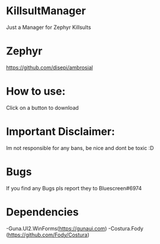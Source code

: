 # KillsultManager
Just a Manager for Zephyr Killsults



# Zephyr
https://github.com/disepi/ambrosial


# How to use:
Click on a button to download

# Important Disclaimer:
Im not responsible for any bans, be nice and dont be toxic :D

# Bugs
If you find any Bugs pls report they to Bluescreen#6974

# Dependencies
-Guna.UI2.WinForms(https://gunaui.com)
-Costura.Fody (https://github.com/Fody/Costura)
